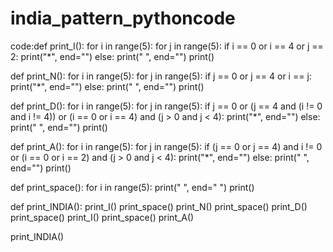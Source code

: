 # india_pattern_pythoncode
code:def print_I():
    for i in range(5):
        for j in range(5):
            if i == 0 or i == 4 or j == 2:
                print("*", end="")
            else:
                print(" ", end="")
        print()


def print_N():
    for i in range(5):
        for j in range(5):
            if j == 0 or j == 4 or i == j:
                print("*", end="")
            else:
                print(" ", end="")
        print()


def print_D():
    for i in range(5):
        for j in range(5):
            if j == 0 or (j == 4 and (i != 0 and i != 4)) or (i == 0 or i == 4) and (j > 0 and j < 4):
                print("*", end="")
            else:
                print(" ", end="")
        print()


def print_A():
    for i in range(5):
        for j in range(5):
            if (j == 0 or j == 4) and i != 0 or (i == 0 or i == 2) and (j > 0 and j < 4):
                print("*", end="")
            else:
                print(" ", end="")
        print()


def print_space():
    for i in range(5):
        print(" ", end="  ")
    print()


def print_INDIA():
    print_I()
    print_space()
    print_N()
    print_space()
    print_D()
    print_space()
    print_I()
    print_space()
    print_A()


print_INDIA()

